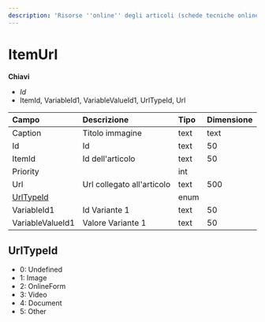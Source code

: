 ```yaml
---
description: 'Risorse ''online'' degli articoli (schede tecniche online, immagini, ...)'
---
```


# ItemUrl

**Chiavi**

* _Id_
* ItemId, VariableId1, VariableValueId1, UrlTypeId, Url

| Campo | Descrizione | Tipo | Dimensione |
| :--- | :--- | :--- | :--- |
| Caption | Titolo immagine | text | text |
| Id | Id | text | 50 |
| ItemId | Id dell'articolo | text | 50 |
| Priority |  | int |  |
| Url | Url collegato all'articolo | text | 500 |
| [UrlTypeId](itemurl.md#urltypeid) |  | enum |  |
| VariableId1 | Id Variante 1 | text | 50 |
| VariableValueId1 | Valore Variante 1 | text | 50 |

## UrlTypeId

* 0: Undefined
* 1: Image
* 2: OnlineForm
* 3: Video
* 4: Document
* 5: Other

